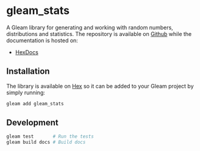 # gleam_stats

A Gleam library for generating and working with random numbers, distributions and statistics. The repository is available on [Github](https://github.com/nicklasxyz/gleam_stats) while the documentation is hosted on:
- [HexDocs](https://hexdocs.pm/gleam_stats/)

## Installation

The library is available on [Hex](https://hex.pm/packages/gleam_stats) so it can be added to your Gleam project by simply running:

```sh
gleam add gleam_stats
```

## Development

```sh
gleam test       # Run the tests
gleam build docs # Build docs
```

